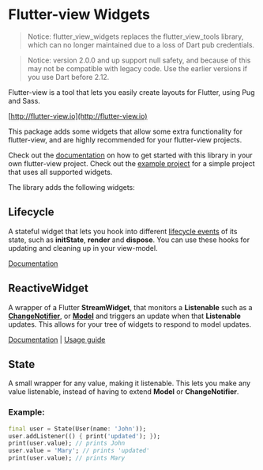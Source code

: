 # Flutter-view Widgets

> Notice: flutter_view_widgets replaces the flutter_view_tools library, which can no longer maintained due to a loss of Dart pub credentials.

> Notice: version 2.0.0 and up support null safety, and because of this may not be compatible with legacy code. Use the earlier versions if you use Dart before 2.12.

Flutter-view is a tool that lets you easily create layouts for Flutter, using Pug and Sass.

[http://flutter-view.io](http://flutter-view.io)

This package adds some widgets that allow some extra functionality for flutter-view, and are highly recommended for your flutter-view projects.

Check out the [documentation](https://docs.flutter-view.io/get-started/installation#installing-flutter-view-widgets) on how to get started with this library in your own flutter-view project.
Check out the [example project](./example) for a simple project that uses all supported widgets.

The library adds the following widgets:

## Lifecycle

A stateful widget that lets you hook into different [lifecycle events](https://flutter.io/docs/development/ui/widgets-intro#responding-to-widget-lifecycle-events) of its state, such as **initState**, **render** and **dispose**. You can use these hooks for updating and cleaning up in your view-model.

[Documentation](https://docs.flutter-view.io/reference/tag-shortcuts#lifecycle)

## ReactiveWidget

A wrapper of a Flutter **StreamWidget**, that monitors a **Listenable** such as a **[ChangeNotifier](https://docs.flutter.dev/development/data-and-backend/state-mgmt/simple#changenotifier)**, or  **[Model](https://pub.dartlang.org/documentation/scoped_model/latest/scoped_model/Model-class.html)** and triggers an update when that **Listenable** updates. This allows for your tree of widgets to respond to model updates.

[Documentation](https://docs.flutter-view.io/reference/tag-shortcuts#reactive)
| [Usage guide](https://docs.flutter-view.io/guide/writing-reactive-code)

## State

A small wrapper for any value, making it listenable. This lets you make any value listenable, instead of having to extend **Model** or **ChangeNotifier**.

### Example:
```Dart
final user = State(User(name: 'John'));
user.addListener(() { print('updated'); });
print(user.value); // prints John
user.value = 'Mary'; // prints 'updated'
print(user.value); // prints Mary
```
